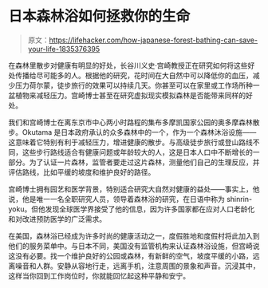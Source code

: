 # 日本森林浴如何拯救你的生命

> 原文：<https://lifehacker.com/how-japanese-forest-bathing-can-save-your-life-1835376395>

在森林里散步对健康有明显的好处，长谷川义史·宫崎教授正在研究如何将这些好处传播给尽可能多的人。根据他的研究，花时间在大自然中可以降低你的血压，减少压力荷尔蒙，徒步旅行的效果可以持续几天。你甚至可以在家里或工作场所种一盆植物来减轻压力。宫崎博士甚至在研究虚拟现实模拟森林是否能带来同样的好处。

我们和宫崎博士在离东京市中心两小时路程的集布多摩凯国家公园的奥多摩森林散步。Okutama 是日本政府承认的众多森林中的一个，作为一个森林沐浴设施——这意味着它特别有利于减轻压力，增进健康的散步。与高级徒步旅行或登山路线不同，这些步行路线适合有健康问题或年龄较大的人，这是日本人口中不断增长的一部分。为了认证一片森林，监管者要走过这片森林，测量他们自己的生理反应，并评估路线，比如平缓的坡度和维护良好的路径。

宫崎博士拥有园艺和医学背景，特别适合研究大自然对健康的益处——事实上，他说，他是唯一一名全职研究人员，领导着森林浴的研究，在日语中称为 shinrin-yoku。但他发现全球医学界接受了他的信息，因为许多国家都在应对人口老龄化和对改进预防医学的广泛需求。

在美国，森林浴已经成为许多时尚的健康活动之一，度假胜地和度假村将此加入到他们的服务菜单中。与日本不同，美国没有监管机构来认证森林浴设施，但宫崎说这没有必要。找一个维护良好的公园或森林，有新鲜的空气，坡度平缓的小路，远离噪音和人群。安静从容地行走，远离手机，注意周围的景象和声音。沉浸其中，这样当你回到工作岗位时，你就能回忆起这种平静和安宁。